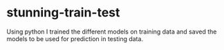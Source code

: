 # stunning-train-test
Using python I trained the different models on training data and saved the models to be used for prediction in testing data.
